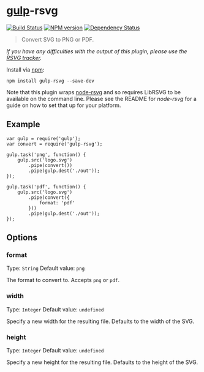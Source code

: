 # [gulp](https://github.com/wearefractal/gulp)-rsvg

[![Build Status](https://travis-ci.org/ben-eb/gulp-rsvg.png?branch=master)](https://travis-ci.org/ben-eb/gulp-rsvg) [![NPM version](https://badge.fury.io/js/gulp-rsvg.png)](http://badge.fury.io/js/gulp-rsvg) [![Dependency Status](https://gemnasium.com/ben-eb/gulp-rsvg.png)](https://gemnasium.com/ben-eb/gulp-rsvg)

> Convert SVG to PNG or PDF.

*If you have any difficulties with the output of this plugin, please use the [RSVG tracker](https://github.com/walling/node-rsvg/issues).*

Install via [npm](https://npmjs.org/package/gulp-rsvg):

```
npm install gulp-rsvg --save-dev
```

Note that this plugin wraps [node-rsvg](https://github.com/walling/node-rsvg) and so requires LibRSVG to be available on the command line. Please see the README for *node-rsvg* for a guide on how to set that up for your platform.

## Example

```
var gulp = require('gulp');
var convert = require('gulp-rsvg');

gulp.task('png', function() {
    gulp.src('logo.svg')
        .pipe(convert())
        .pipe(gulp.dest('./out'));
});

gulp.task('pdf', function() {
    gulp.src('logo.svg')
        .pipe(convert({
            format: 'pdf'
        }))
        .pipe(gulp.dest('./out'));
});
```

## Options

### format
Type: `String`
Default value: `png`

The format to convert to. Accepts `png` or `pdf`.

### width
Type: `Integer`
Default value: `undefined`

Specify a new width for the resulting file. Defaults to the width of the SVG.

### height
Type: `Integer`
Default value: `undefined`

Specify a new height for the resulting file. Defaults to the height of the SVG.
